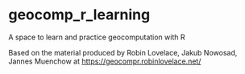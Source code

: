 # geocomp_r_learning
A space to learn and practice geocomputation with R

Based on the material produced by Robin Lovelace, Jakub Nowosad, Jannes Muenchow
at https://geocompr.robinlovelace.net/

